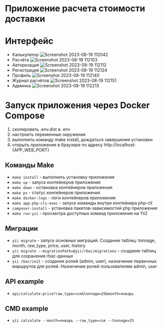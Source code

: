 Приложение расчета стоимости доставки
=========================================
# Интерфейс
- Калькулятор
![Screenshot 2023-08-19 112042](https://github.com/alekseyprokopov/yii2-calculator/assets/124125256/f2c09c92-f7e3-4717-a779-8eee9f78651b)
- Расчёта
![Screenshot 2023-08-19 112103](https://github.com/alekseyprokopov/yii2-calculator/assets/124125256/c905949a-2915-49b1-a542-7fb744dd784d)
- Авторизация
![Screenshot 2023-08-19 112112](https://github.com/alekseyprokopov/yii2-calculator/assets/124125256/cb6844d3-0d1f-41c0-b592-b941d9f83e3f)
- Регистрация
![Screenshot 2023-08-19 112124](https://github.com/alekseyprokopov/yii2-calculator/assets/124125256/10161ac4-2d20-408c-9611-dba62c03025f)
- Профиль
![Screenshot 2023-08-19 112140](https://github.com/alekseyprokopov/yii2-calculator/assets/124125256/3b371290-d42f-48b1-9518-fe94cc363b73)
- Журнал расчётов
![Screenshot 2023-08-19 112151](https://github.com/alekseyprokopov/yii2-calculator/assets/124125256/eb483ef2-fa4f-406a-8274-dbc29bc0bbe5)
- Админка
![Screenshot 2023-08-19 112213](https://github.com/alekseyprokopov/yii2-calculator/assets/124125256/d5c70bdb-da90-42d5-a8f9-be006b2c5ef9)

# Запуск приложения через Docker Compose

1. скопировать .env.dist в .env
2. настроить переменные окружения
3. выполнить команду make install, дождаться завершения установки
4. открыть приложение в браузере по адресу http://localhost:{APP_WEB_PORT}

## Команды Make

- `make install` - выполнить установку приложения
- `make up` - запуск контейнеров приложения
- `make down` - остановка контейнеров приложения
- `make ps` - статус контейнеров приложения
- `make docker-logs` - логи контейнеров приложения
- `make app-php-cli-exec` - запуск команды внутри контейнера php-cli
- `composer-install` - установка пакетов-зависимостей php приложения
- `make run-yii` - просмотра доступных команд приложения на Yii2

## Миграции

- `yii migrate` - запуск основных миграций. Создание таблиц: tonnage, month, raw_type, price, user, history
- `yii migrate --migrationPath=@yii/rbac/migrations` - создание таблиц для сохранения rbac-данных
- `yii rbac/init` - создание ролей (admin, user), назначение первичных маршрутов для ролей. Назнечение ролей
  пользователям admin, user

## API example
- `api/calculate-price?raw_type=соя&tonnage=25&month=январь`

## CMD example
- `yii calculate --month=январь --raw_type=соя --tonnage=25`
